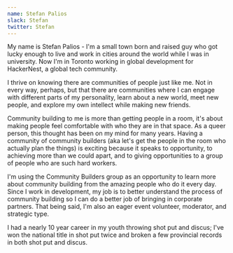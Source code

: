 ```yaml
---
name: Stefan Palios
slack: Stefan
twitter: Stefan
---
```


My name is Stefan Palios - I'm a small town born and raised guy who got lucky enough to live and work in cities around the world while I was in university. Now I'm in Toronto working in global development for HackerNest, a global tech community.  
  
I thrive on knowing there are communities of people just like me. Not in every way, perhaps, but that there are communities where I can engage with different parts of my personality, learn about a new world, meet new people, and explore my own intellect while making new friends.  
  
Community building to me is more than getting people in a room, it's about making people feel comfortable with who they are in that space. As a queer person, this thought has been on my mind for many years. Having a community of community builders (aka let's get the people in the room who actually plan the things) is exciting because it speaks to opportunity, to achieving more than we could apart, and to giving opportunities to a group of people who are such hard workers.  
  
I'm using the Community Builders group as an opportunity to learn more about community building from the amazing people who do it every day. Since I work in development, my job is to better understand the process of community building so I can do a better job of bringing in corporate partners. That being said, I'm also an eager event volunteer, moderator, and strategic type.  
  
I had a nearly 10 year career in my youth throwing shot put and discus; I've won the national title in shot put twice and broken a few provincial records in both shot put and discus. 
